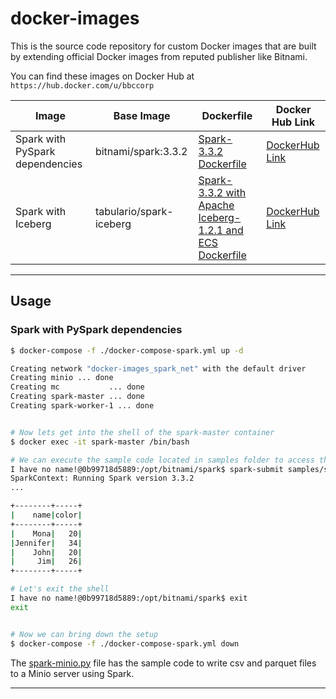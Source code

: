 # docker-images

This is the source code repository for custom Docker images that are built by extending official Docker images from reputed publisher like Bitnami.

You can find these images on Docker Hub at `https://hub.docker.com/u/bbccorp`


| Image    | Base Image    | Dockerfile      | Docker Hub Link |
| -------- | ------------- | --------------- |---------------- |
| Spark with PySpark dependencies | bitnami/spark:3.3.2 | [Spark-3.3.2 Dockerfile](./spark/Dockerfile) |  [DockerHub Link](https://hub.docker.com/repository/docker/bbccorp/spark) |
| Spark with Iceberg | tabulario/spark-iceberg | [Spark-3.3.2 with Apache Iceberg-1.2.1 and ECS Dockerfile](./spark_with_iceberg/Dockerfile) |  [DockerHub Link](https://hub.docker.com/repository/docker/bbccorp/spark-iceberg) |

-------------------

## Usage

### Spark with PySpark dependencies

```bash
$ docker-compose -f ./docker-compose-spark.yml up -d

Creating network "docker-images_spark_net" with the default driver
Creating minio ... done
Creating mc           ... done
Creating spark-master ... done
Creating spark-worker-1 ... done


# Now lets get into the shell of the spark-master container
$ docker exec -it spark-master /bin/bash            

# We can execute the sample code located in samples folder to access the minio server
I have no name!@0b99718d5889:/opt/bitnami/spark$ spark-submit samples/spark-minio.py
SparkContext: Running Spark version 3.3.2
...

+--------+-----+
|    name|color|
+--------+-----+
|    Mona|   20|
|Jennifer|   34|
|    John|   20|
|     Jim|   26|
+--------+-----+

# Let's exit the shell
I have no name!@0b99718d5889:/opt/bitnami/spark$ exit
exit


# Now we can bring down the setup
$ docker-compose -f ./docker-compose-spark.yml down 

```

The [spark-minio.py](./samples/spark-minio.py) file has the sample code to write csv and parquet files to a Minio server using Spark.

--------------